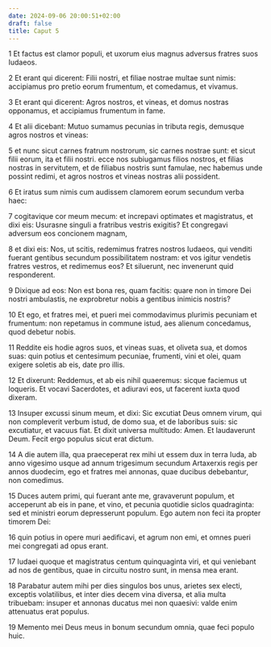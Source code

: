 ```yaml
---
date: 2024-09-06 20:00:51+02:00
draft: false
title: Caput 5
---
```





1 Et factus est clamor populi, et uxorum eius magnus adversus fratres suos Iudaeos.

2 Et erant qui dicerent: Filii nostri, et filiae nostrae multae sunt nimis: accipiamus pro pretio eorum frumentum, et comedamus, et vivamus.

3 Et erant qui dicerent: Agros nostros, et vineas, et domus nostras opponamus, et accipiamus frumentum in fame.

4 Et alii dicebant: Mutuo sumamus pecunias in tributa regis, demusque agros nostros et vineas:

5 et nunc sicut carnes fratrum nostrorum, sic carnes nostrae sunt: et sicut filii eorum, ita et filii nostri. ecce nos subiugamus filios nostros, et filias nostras in servitutem, et de filiabus nostris sunt famulae, nec habemus unde possint redimi, et agros nostros et vineas nostras alii possident.

6 Et iratus sum nimis cum audissem clamorem eorum secundum verba haec:

7 cogitavique cor meum mecum: et increpavi optimates et magistratus, et dixi eis: Usurasne singuli a fratribus vestris exigitis? Et congregavi adversum eos concionem magnam,

8 et dixi eis: Nos, ut scitis, redemimus fratres nostros Iudaeos, qui venditi fuerant gentibus secundum possibilitatem nostram: et vos igitur vendetis fratres vestros, et redimemus eos? Et siluerunt, nec invenerunt quid responderent.

9 Dixique ad eos: Non est bona res, quam facitis: quare non in timore Dei nostri ambulastis, ne exprobretur nobis a gentibus inimicis nostris?

10 Et ego, et fratres mei, et pueri mei commodavimus plurimis pecuniam et frumentum: non repetamus in commune istud, aes alienum concedamus, quod debetur nobis.

11 Reddite eis hodie agros suos, et vineas suas, et oliveta sua, et domos suas: quin potius et centesimum pecuniae, frumenti, vini et olei, quam exigere soletis ab eis, date pro illis.

12 Et dixerunt: Reddemus, et ab eis nihil quaeremus: sicque faciemus ut loqueris. Et vocavi Sacerdotes, et adiuravi eos, ut facerent iuxta quod dixeram.

13 Insuper excussi sinum meum, et dixi: Sic excutiat Deus omnem virum, qui non compleverit verbum istud, de domo sua, et de laboribus suis: sic excutiatur, et vacuus fiat. Et dixit universa multitudo: Amen. Et laudaverunt Deum. Fecit ergo populus sicut erat dictum.

14 A die autem illa, qua praeceperat rex mihi ut essem dux in terra Iuda, ab anno vigesimo usque ad annum trigesimum secundum Artaxerxis regis per annos duodecim, ego et fratres mei annonas, quae ducibus debebantur, non comedimus.

15 Duces autem primi, qui fuerant ante me, gravaverunt populum, et acceperunt ab eis in pane, et vino, et pecunia quotidie siclos quadraginta: sed et ministri eorum depresserunt populum. Ego autem non feci ita propter timorem Dei:

16 quin potius in opere muri aedificavi, et agrum non emi, et omnes pueri mei congregati ad opus erant.

17 Iudaei quoque et magistratus centum quinquaginta viri, et qui veniebant ad nos de gentibus, quae in circuitu nostro sunt, in mensa mea erant.

18 Parabatur autem mihi per dies singulos bos unus, arietes sex electi, exceptis volatilibus, et inter dies decem vina diversa, et alia multa tribuebam: insuper et annonas ducatus mei non quaesivi: valde enim attenuatus erat populus.

19 Memento mei Deus meus in bonum secundum omnia, quae feci populo huic.

